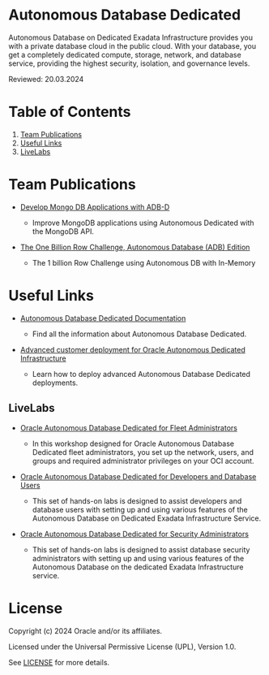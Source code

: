 # Autonomous Database Dedicated
 
Autonomous Database on Dedicated Exadata Infrastructure provides you with a private database cloud in the public cloud. With your database, you get a completely dedicated compute, storage, network, and database service, providing the highest security, isolation, and governance levels.

Reviewed: 20.03.2024
 
# Table of Contents
 
1. [Team Publications](#team-publications)
2. [Useful Links](#useful-links)
3. [LiveLabs](#livelabs)
 
# Team Publications
 
- [Develop Mongo DB Applications with ADB-D](https://blogs.oracle.com/database/post/adb-d-mongodb-api)
    - Improve MongoDB applications using Autonomous Dedicated with the MongoDB API.

- [The One Billion Row Challenge, Autonomous Database (ADB) Edition](https://dev.to/oracle/the-one-billion-row-challenge-autonomous-database-adb-edition-331a)
    - The 1 billion Row Challenge using Autonomous DB with In-Memory

# Useful Links
 
- [Autonomous Database Dedicated Documentation](https://docs.oracle.com/en/cloud/paas/autonomous-database/dedicated/adbd-index.html)
    - Find all the information about Autonomous Database Dedicated.

- [Advanced customer deployment for Oracle Autonomous Dedicated Infrastructure](https://www.youtube.com/watch?v=RqlHM1i83_w )
    - Learn how to deploy advanced Autonomous Database Dedicated deployments.
 
## LiveLabs
 
- [Oracle Autonomous Database Dedicated for Fleet Administrators](https://apexapps.oracle.com/pls/apex/r/dbpm/livelabs/view-workshop?wid=3196&clear=RR,180)
    - In this workshop designed for Oracle Autonomous Database Dedicated fleet administrators, you set up the network, users, and groups and required administrator privileges on your OCI account.

- [Oracle Autonomous Database Dedicated for Developers and Database Users](https://apexapps.oracle.com/pls/apex/r/dbpm/livelabs/view-workshop?wid=3197&clear=RR,180)
    - This set of hands-on labs is designed to assist developers and database users with setting up and using various features of the Autonomous Database on Dedicated Exadata Infrastructure Service.

- [Oracle Autonomous Database Dedicated for Security Administrators](https://apexapps.oracle.com/pls/apex/r/dbpm/livelabs/view-workshop?wid=3198&clear=RR,180)
    - This set of hands-on labs is designed to assist database security administrators with setting up and using various features of the Autonomous Database on the dedicated Exadata Infrastructure service.
    
# License
 
Copyright (c) 2024 Oracle and/or its affiliates.
 
Licensed under the Universal Permissive License (UPL), Version 1.0.
 
See [LICENSE](https://github.com/oracle-devrel/technology-engineering/blob/main/LICENSE) for more details.
